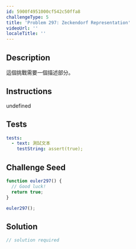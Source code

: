 ```yaml
---
id: 5900f4951000cf542c50ffa8
challengeType: 5
title: 'Problem 297: Zeckendorf Representation'
videoUrl: ''
localeTitle: ''
---
```


## Description
<section id="description">

這個挑戰需要一個描述部分。
</section>

## Instructions
undefined

## Tests
<section id='tests'>

```yml
tests:
  - text: 測試文本
    testString: assert(true);

```

</section>

## Challenge Seed
<section id='challengeSeed'>

<div id='js-seed'>

```js
function euler297() {
  // Good luck!
  return true;
}

euler297();

```

</div>



</section>

## Solution
<section id='solution'>

```js
// solution required
```
</section>
